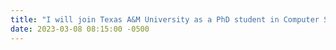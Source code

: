 ```yaml
---
title: "I will join Texas A&M University as a PhD student in Computer Science in the Fall."
date: 2023-03-08 08:15:00 -0500
---
```

